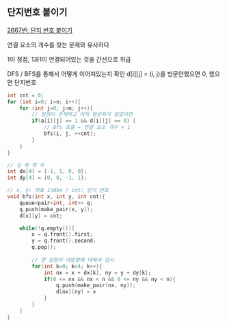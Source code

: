 ## 단지번호 붙이기

[2667번: 단지 번호 붙이기](https://www.acmicpc.net/problem/2667)

연결 요소의 개수를 찾는 문제와 유사하다

1이 정점, 1과1이 연결되어있는 것을 간선으로 취급

DFS / BFS를 통해서 어떻게 이어져있는지 확인
d[i][j] = (i, j)를 방문안했으면 0, 했으면 단지번호

```c++
int cnt = 0;
for (int i=0; i<n; i++){
	for (int j=0; j<m; j++){
		// 정점이 존재하고 아직 방문하지 않았다면
		if(a[i][j] == 1 && d[i][j] == 0) {
			// bfs 호출 = 연결 요소 개수 + 1
			bfs(i, j, ++cnt);
		}
	}
}
```

```c++
// 상 하 좌 우
int dx[4] = {-1, 1, 0, 0};
int dy[4] = {0, 0, -1, 1};

// x, y: 좌표 index / cnt: 단지 번호
void bfs(int x, int y, int cnt){
	queue<pair<int, int>> q;
	q.push(make_pair(x, y));
	d[x][y] = cnt;

	while(!q.empty()){
		x = q.front().first;
		y = q.front().second;
		q.pop();
		
		// 한 정점의 네방향에 대해서 검사
		for(int k=0; k<4; k++){
			int nx = x + dx[k], ny = y + dy[k];
			if(0 <= nx && nx < n && 0 <= ny && ny < n){
				q.push(make_pair(nx, ny));
				d[nx][ny] = x
			}
		}
	}
}
```
<!--stackedit_data:
eyJoaXN0b3J5IjpbMjIyMzc2MDIzLDg3MTI3MDgyNF19
-->